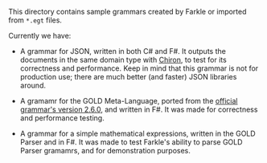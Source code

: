 This directory contains sample grammars created by Farkle or imported from `*.egt` files.

Currently we have:

* A grammar for JSON, written in both C# and F#. It outputs the documents in the same domain type with [Chiron](https://github.com/xyncro/chiron), to test for its correctness and performance. Keep in mind that this grammar is not for production use; there are much better (and faster) JSON libraries around.

* A gramamr for the GOLD Meta-Language, ported from the [official grammar's version 2.6.0](http://www.goldparser.org/grammars/index.htm), and written in F#. It was made for correctness and performance testing.

* A grammar for a simple mathematical expressions, written in the GOLD Parser and in F#. It was made to test Farkle's ability to parse GOLD Parser gramamrs, and for demonstration purposes.